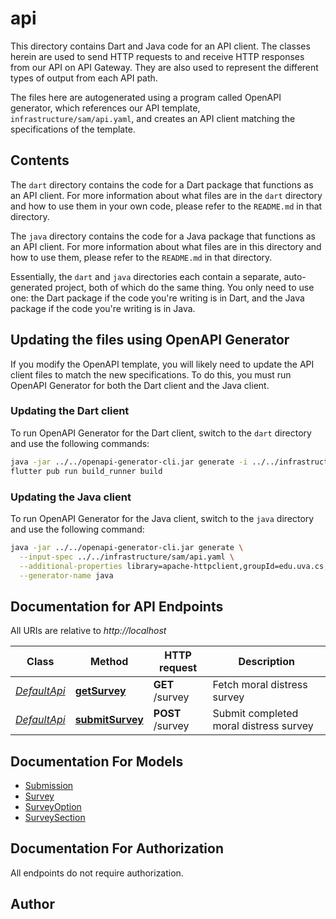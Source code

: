 # api

This directory contains Dart and Java code for an API client. The classes herein are used to send HTTP requests to and receive HTTP responses from our API on API Gateway. They are also used to represent the different types of output from each API path.

The files here are autogenerated using a program called OpenAPI generator, which references our API template, `infrastructure/sam/api.yaml`, and creates an API client matching the specifications of the template.

## Contents

The `dart` directory contains the code for a Dart package that functions as an API client. For more information about what files are in the `dart` directory and how to use them in your own code, please refer to the `README.md` in that directory.

The `java` directory contains the code for a Java package that functions as an API client. For more information about what files are in this directory and how to use them, please refer to the `README.md` in that directory.

Essentially, the `dart` and `java` directories each contain a separate, auto-generated project, both of which do the same thing. You only need to use one: the Dart package if the code you're writing is in Dart, and the Java package if the code you're writing is in Java.

## Updating the files using OpenAPI Generator

If you modify the OpenAPI template, you will likely need to update the API client files to match the new specifications. To do this, you must run OpenAPI Generator for both the Dart client and the Java client.

### Updating the Dart client

To run OpenAPI Generator for the Dart client, switch to the `dart` directory and use the following commands:

```bash
java -jar ../../openapi-generator-cli.jar generate -i ../../infrastructure/sam/api.yaml --generate-alias-as-model --additional-properties pubName=moralpainapi -g dart-dio
flutter pub run build_runner build
```

### Updating the Java client

To run OpenAPI Generator for the Java client, switch to the `java` directory and use the following command:

```bash
java -jar ../../openapi-generator-cli.jar generate \
  --input-spec ../../infrastructure/sam/api.yaml \
  --additional-properties library=apache-httpclient,groupId=edu.uva.cs,artifactId=moraldistressapi \
  --generator-name java
```

## Documentation for API Endpoints

All URIs are relative to *http://localhost*

Class | Method | HTTP request | Description
------------ | ------------- | ------------- | -------------
[*DefaultApi*](doc/DefaultApi.md) | [**getSurvey**](doc/DefaultApi.md#getsurvey) | **GET** /survey | Fetch moral distress survey
[*DefaultApi*](doc/DefaultApi.md) | [**submitSurvey**](doc/DefaultApi.md#submitsurvey) | **POST** /survey | Submit completed moral distress survey


## Documentation For Models

 - [Submission](doc/Submission.md)
 - [Survey](doc/Survey.md)
 - [SurveyOption](doc/SurveyOption.md)
 - [SurveySection](doc/SurveySection.md)

## Documentation For Authorization

 All endpoints do not require authorization.
## Author
